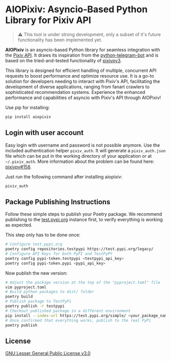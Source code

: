 # AIOPixiv: Asyncio-Based Python Library for Pixiv API

> ⚠ This tool is under strong development, only a subset of it's future
> functionality has been implemented yet.

**AIOPixiv** is an asyncio-based Python library for seamless integration with
the [Pixiv API](https://pixiv.net). It draws its inspiration from the
[python-telegram-bot](https://github.com/python-telegram-bot/python-telegram-bot)
and is based on the tried-and-tested functionality of
[pixivpy3](https://github.com/upbit/pixivpy).

This library is designed for efficient handling of multiple, concurrent API
requests to boost performance and optimize resource use. It is a go-to solution
for developers needing to interact with Pixiv's API, facilitating the
development of diverse applications, ranging from fanart crawlers to
sophisticated recommendation systems. Experience the enhanced performance and
capabilities of asyncio with Pixiv's API through AIOPixiv!

Use pip for installing:

```bash
pip install aiopixiv
```

## Login with user account

Easy login with username and password is not possible anymore. Use the included
authentication helper `pixiv_auth`. It will generate a `pixiv_auth.json` file
which can be put in the working directory of your application or at
`~/.pixiv_auth`. More information about the problem can be found here:
[pixivpy#158](https://github.com/upbit/pixivpy/issues/158).

Just run the following command after installing aiopixiv:

```bash
pixiv_auth
```

## Package Publishing Instructions

Follow these simple steps to publish your Poetry package. We recommend
publishing to the [test.pypi.org](https://test.pypi.org/) instance first, to
verify everything is working as expected.

This step only has to be done once:

```sh
# Configure test.pypi.org
poetry config repositories.testpypi https://test.pypi.org/legacy/
# Configure API Keys for both PyPI and TestPyPY
poetry config pypi-token.testpypi <testpypi_api_key>
poetry config pypi-token.pypi <pypi_api_key>
```

Now publish the new version:

```sh
# Adjust the package version at the top of the "pyproject.toml" file
vim pyproject.toml
# Build python packages to dist/ folder
poetry build
# Publish package to TestPyPi
poetry publish -r testpypi
# Checkout published package in a different environment
pip install --index-url https://test.pypi.org/simple/ <your_package_name>
# Once confirmed that everything works, publish to the real PyPi
poetry publish
```

## License

[GNU Lesser General Public License v3.0](https://github.com/Nachtalb/aiopixiv/tree/master/LICENSE)
